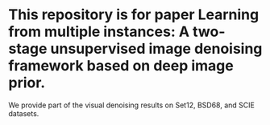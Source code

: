 # This repository is for paper Learning from multiple instances: A two-stage unsupervised image denoising framework based on deep image prior. 
We provide part of the visual denoising results on Set12, BSD68, and SCIE datasets.
